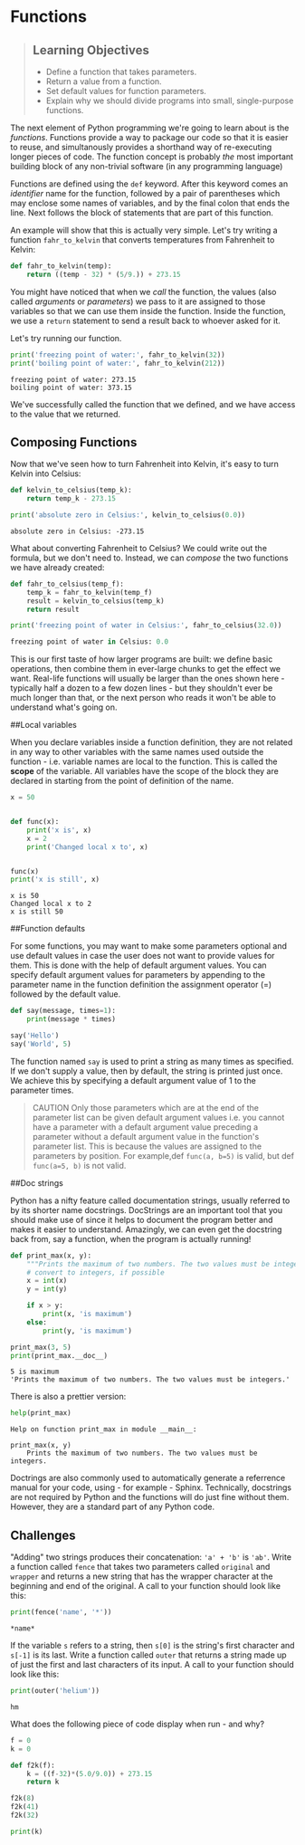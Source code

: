 # Functions

> ## Learning Objectives
>
> *   Define a function that takes parameters.
> *   Return a value from a function.
> *   Set default values for function parameters.
> *   Explain why we should divide programs into small, single-purpose functions.


The next element of Python programming we're going to learn about is the _functions_. Functions provide a way to package our code so that it is easier to reuse, and simultanously provides a shorthand way of re-executing longer pieces of code. The function concept is probably *the* most important building block of any non-trivial software (in any programming language)

Functions are defined using the `def` keyword. After this keyword comes an *identifier* name for the function, followed by a pair of parentheses which may enclose some names of variables, and by the final colon that ends the line. Next follows the block of statements that are part of this function. 

An example will show that this is actually very simple. Let's try writing a function `fahr_to_kelvin` that converts temperatures from Fahrenheit to Kelvin:

```python
def fahr_to_kelvin(temp):
    return ((temp - 32) * (5/9.)) + 273.15
```

You might have noticed that when we _call_ the function, the values (also called _arguments_ or _parameters_) we pass to it are assigned to those variables so that we can use them inside the function. Inside the function, we use a `return` statement to send a result back to whoever asked for it.

Let's try running our function.

```python
print('freezing point of water:', fahr_to_kelvin(32))
print('boiling point of water:', fahr_to_kelvin(212))
```

```
freezing point of water: 273.15
boiling point of water: 373.15
```

We've successfully called the function that we defined, and we have access to the value that we returned.

## Composing Functions

Now that we've seen how to turn Fahrenheit into Kelvin, it's easy to turn Kelvin into Celsius:

```python
def kelvin_to_celsius(temp_k):
    return temp_k - 273.15

print('absolute zero in Celsius:', kelvin_to_celsius(0.0))
```
```
absolute zero in Celsius: -273.15
```

What about converting Fahrenheit to Celsius? We could write out the formula, but we don't need to.
Instead, we can _compose_ the two functions we have already created:

```python
def fahr_to_celsius(temp_f):
    temp_k = fahr_to_kelvin(temp_f)
    result = kelvin_to_celsius(temp_k)
    return result

print('freezing point of water in Celsius:', fahr_to_celsius(32.0))
```
```python
freezing point of water in Celsius: 0.0
```

This is our first taste of how larger programs are built: we define basic operations, then combine them in ever-large chunks to get the effect we want. Real-life functions will usually be larger than the ones shown here - typically half a dozen to a few dozen lines - but they shouldn't ever be much longer than that, or the next person who reads it won't be able to understand what's going on.

##Local variables

When you declare variables inside a function definition, they are not related in any way to other variables with the same names used outside the function - i.e. variable names are local to the function. This is called the __scope__ of the variable. All variables have the scope of the block they are declared in starting from the point of definition of the name.

```python
x = 50


def func(x):
    print('x is', x)
    x = 2
    print('Changed local x to', x)


func(x)
print('x is still', x)

```

```
x is 50
Changed local x to 2
x is still 50
```

##Function defaults

For some functions, you may want to make some parameters optional and use default values in case the user does not want to provide values for them. This is done with the help of default argument values. You can specify default argument values for parameters by appending to the parameter name in the function definition the assignment operator (=) followed by the default value.

```python
def say(message, times=1):
    print(message * times)

say('Hello')
say('World', 5)
```
The function named `say` is used to print a string as many times as specified. If we don't supply a value, then by default, the string is printed just once. We achieve this by specifying a default argument value of 1 to the parameter times.

>CAUTION
>Only those parameters which are at the end of the parameter list can be given default argument values i.e. you cannot  have a parameter with a default argument value preceding a parameter without a default argument value in the function's parameter list. 
> This is because the values are assigned to the parameters by position. For example,def `func(a, b=5)` is valid, but def `func(a=5, b)` is not valid.

##Doc strings

Python has a nifty feature called documentation strings, usually referred to by its shorter name docstrings. DocStrings are an important tool that you should make use of since it helps to document the program better and makes it easier to understand. Amazingly, we can even get the docstring back from, say a function, when the program is actually running!

```python
def print_max(x, y):
    """Prints the maximum of two numbers. The two values must be integers."""
    # convert to integers, if possible
    x = int(x)
    y = int(y)

    if x > y:
        print(x, 'is maximum')
    else:
        print(y, 'is maximum')

print_max(3, 5)
print(print_max.__doc__)
```

```
5 is maximum
'Prints the maximum of two numbers. The two values must be integers.'
```
There is also a prettier version:

```python
help(print_max)
```
```
Help on function print_max in module __main__:

print_max(x, y)
    Prints the maximum of two numbers. The two values must be integers.
```

Doctrings are also commonly used to automatically generate a referrence manual for your code, using - for example - Sphinx.
Technically, docstrings are not required by Python and the functions will do just fine without them. However, they are a standard part of any Python code.


## Challenges


<!--sec data-title="Combining strings" data-id="challenge1" data-show=true ces-->


"Adding" two strings produces their concatenation:
`'a' + 'b'` is `'ab'`.
Write a function called `fence` that takes two parameters called `original` and `wrapper`
and returns a new string that has the wrapper character at the beginning and end of the original.
A call to your function should look like this:

```python
print(fence('name', '*'))
```

```
*name*
```


<!--endsec-->


<!--sec data-title="Selecting characters from strings" data-id="challenge2" data-show=true ces-->

If the variable `s` refers to a string, then `s[0]` is the string's first character
and `s[-1]` is its last. Write a function called `outer` that returns a string made up of just the first and last characters of its input. A call to your function should look like this:

```python
print(outer('helium'))
```

```
hm
```

<!--endsec-->


<!--sec data-title="Variables inside and outside functions" data-id="challenge3" data-show=true ces-->

What does the following piece of code display when run - and why?

```python
f = 0
k = 0

def f2k(f):
    k = ((f-32)*(5.0/9.0)) + 273.15
    return k

f2k(8)
f2k(41)
f2k(32)

print(k)
```
<!--endsec-->
